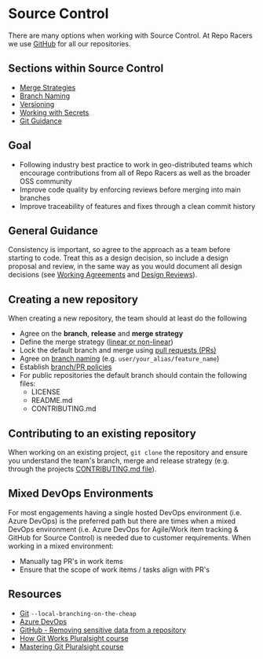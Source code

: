 # Source Control

There are many options when working with Source Control. At Repo Racers we use [GitHub](https://github.com/) for all our repositories.

## Sections within Source Control

* [Merge Strategies](merge_strategies.md)
* [Branch Naming](naming_branches.md)
* [Versioning](component_versioning.md)
* [Working with Secrets](secrets_management.md)
* [Git Guidance](git_guidance/README.md)

## Goal

* Following industry best practice to work in geo-distributed teams which encourage contributions from all of Repo Racers as well as the broader OSS community
* Improve code quality by enforcing reviews before merging into main branches
* Improve traceability of features and fixes through a clean commit history

## General Guidance

Consistency is important, so agree to the approach as a team before starting to code. Treat this as a design decision, so include a design proposal and review, in the same way as you would document all design decisions (see [Working Agreements](../agile_development/advanced_topics/team_agreements/working_agreements.md) and [Design Reviews](../design/design_reviews/design_reviews.md)).

## Creating a new repository

When creating a new repository, the team should at least do the following

* Agree on the **branch**, **release** and **merge strategy**
* Define the merge strategy ([linear or non-linear](merge_strategies.md))
* Lock the default branch and merge using [pull requests (PRs)](../code_reviews/pull_requests.md)
* Agree on [branch naming](naming_branches.md) (e.g. `user/your_alias/feature_name`)
* Establish [branch/PR policies](../code_reviews/pull_requests.md)
* For public repositories the default branch should contain the following files:
  * LICENSE
  * README.md
  * CONTRIBUTING.md

## Contributing to an existing repository

When working on an existing project, `git clone` the repository and ensure you understand the team's branch, merge and release strategy (e.g. through the projects [CONTRIBUTING.md file](https://blog.github.com/2012-09-17-contributing-guidelines/)).

## Mixed DevOps Environments

For most engagements having a single hosted DevOps environment (i.e. Azure DevOps) is the preferred path but there are times when a mixed DevOps environment (i.e. Azure DevOps for Agile/Work item tracking & GitHub for Source Control) is needed due to customer requirements. When working in a mixed environment:

* Manually tag PR's in work items
* Ensure that the scope of work items / tasks align with PR's

## Resources

* [Git](https://git-scm.com/) `--local-branching-on-the-cheap`
* [Azure DevOps](https://azure.microsoft.com/en-us/services/devops/)
* [GitHub - Removing sensitive data from a repository](https://help.github.com/articles/removing-sensitive-data-from-a-repository/)
* [How Git Works Pluralsight course](https://www.pluralsight.com/courses/how-git-works)
* [Mastering Git Pluralsight course](https://www.pluralsight.com/courses/master-git)
